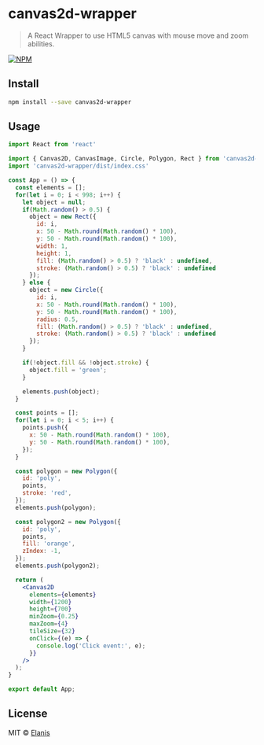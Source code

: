 # canvas2d-wrapper

> A React Wrapper to use HTML5 canvas with mouse move and zoom abilities.

[![NPM](https://img.shields.io/npm/v/canvas2d-wrapper.svg)](https://www.npmjs.com/package/canvas2d-wrapper)

## Install

```bash
npm install --save canvas2d-wrapper
```

## Usage

```jsx
import React from 'react'

import { Canvas2D, CanvasImage, Circle, Polygon, Rect } from 'canvas2d-wrapper'
import 'canvas2d-wrapper/dist/index.css'

const App = () => {
  const elements = [];
  for(let i = 0; i < 998; i++) {
    let object = null;
    if(Math.random() > 0.5) {
      object = new Rect({
        id: i,
        x: 50 - Math.round(Math.random() * 100),
        y: 50 - Math.round(Math.random() * 100),
        width: 1,
        height: 1,
        fill: (Math.random() > 0.5) ? 'black' : undefined,
        stroke: (Math.random() > 0.5) ? 'black' : undefined
      });
    } else {
      object = new Circle({
        id: i,
        x: 50 - Math.round(Math.random() * 100),
        y: 50 - Math.round(Math.random() * 100),
        radius: 0.5,
        fill: (Math.random() > 0.5) ? 'black' : undefined,
        stroke: (Math.random() > 0.5) ? 'black' : undefined
      });
    }

    if(!object.fill && !object.stroke) {
      object.fill = 'green';
    }

    elements.push(object);
  }

  const points = [];
  for(let i = 0; i < 5; i++) {
    points.push({
      x: 50 - Math.round(Math.random() * 100),
      y: 50 - Math.round(Math.random() * 100),
    });
  }

  const polygon = new Polygon({
    id: 'poly',
    points,
    stroke: 'red',
  });
  elements.push(polygon);

  const polygon2 = new Polygon({
    id: 'poly',
    points,
    fill: 'orange',
    zIndex: -1,
  });
  elements.push(polygon2);

  return (
    <Canvas2D 
      elements={elements}
      width={1200}
      height={700}
      minZoom={0.25}
      maxZoom={4}
      tileSize={32}
      onClick={(e) => {
        console.log('Click event:', e);
      }}
    />
  );
}

export default App;
```

## License

MIT © [Elanis](https://github.com/Elanis)

